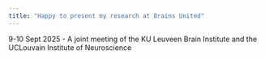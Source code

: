 ```yaml
---
title: "Happy to present my research at Brains United"
---
```

9-10 Sept 2025 - A joint meeting of the KU Leuveen Brain Institute and the UCLouvain Institute of Neuroscience
